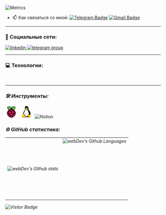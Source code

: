 ![Metrics](https://metrics.lecoq.io/smartmanru?template=classic&stars=1&people=1&achievements=1&traffic=1&skyline=1&base=header%2C%20activity%2C%20community%2C%20repositories%2C%20metadata&base.indepth=false&base.hireable=false&base.skip=false&stars=false&stars.limit=11&people=false&people.limit=24&people.identicons=false&people.identicons.hide=false&people.size=28&people.types=followers%2C%20following&people.shuffle=false&achievements=false&achievements.threshold=C&achievements.secrets=true&achievements.display=detailed&achievements.limit=0&traffic=false&skyline=false&skyline.year=current-year&skyline.frames=60&skyline.quality=0.5&skyline.compatibility=false&skyline.settings=%7B%0A%20%20%22url%22%3A%20%22https%3A%2F%2Fskyline.github.com%2F%24%7Blogin%7D%2F%24%7Byear%7D%22%2C%0A%20%20%22ready%22%3A%20%22%5B...document.querySelectorAll('span')%5D.map(span%20%3D%3E%20span.innerText).includes('Share%20on%20Twitter')%22%2C%0A%20%20%22wait%22%3A%201%2C%0A%20%20%22hide%22%3A%20%22button%2C%20footer%2C%20a%22%0A%7D%0A&config.timezone=Europe%2FMoscow)

- :mailbox: Как связаться со мной: [![Telegram Badge](https://img.shields.io/badge/-smartman_ru-blue?style=flat&logo=Telegram&logoColor=white)](https://t.me/smartman_ru) [![Gmail Badge](https://img.shields.io/badge/-Gmail-red?style=flat&logo=Gmail&logoColor=white)](mailto:bblkovo@gmail.com)

---

### 🤝 Социальные сети:

  <div id="badges">
    <a href="https://www.linkedin.com/in/smartmanru/" target="_blank">
      <img src="https://cdn-icons-png.flaticon.com/512/2504/2504799.png" width="40" height="40" alt="linkedin" />
    </a>
    <a href="https://t.me/smartman_ru" target="_blank">
      <img src="https://cdn-icons-png.flaticon.com/512/2111/2111646.png" width="40" height="40" alt="telegram group" />
    </a>
    
  </div>

---

### 💻 Технологии:
<i class="devicon-vscode-plain colored"></i>

<div>
<i class="devicon-ansible-plain colored" title="git" alt="git" width="40" height="40">&nbsp
</div>

---

### 🛠 Инструменты:

<div>
  <img src="https://github.com/devicons/devicon/blob/master/icons/raspberrypi/raspberrypi-original.svg" title="raspberrypi" alt="raspberrypi" width="40" height="40"/>&nbsp;
  <img src="https://github.com/devicons/devicon/blob/master/icons/linux/linux-original.svg" title="linux" alt="linux" width="40" height="40"/>&nbsp;
  <img src="https://upload.wikimedia.org/wikipedia/commons/e/e9/Notion-logo.svg" title="Notion" alt="Notion" width="40" height="40"/>&nbsp;
</div>

<!-- 
### 💻 Codewars:

![codewars](https://www.codewars.com/users/smartmanru/badges/large) -->

### ⚙️ GitHub статистика:
<table>
  <tr>
    <td>
      <img align="left" src="https://streak-stats.demolab.com?user=smartmanru&theme=dark&border_radius=8.2&date_format=M%20j%5B%2C%20Y%5D&card_width=521" alt="webDev's Github stats" />
    </td>
    <td>
      <img height="195px" align="right" alt="webDev's Github Languages" src="https://github-readme-stats-sigma-five.vercel.app/api/top-langs/?username=smartmanru&layout=compact&theme=vision-friendly-dark" />
    </td>
  </tr>
</table>

![Visitor Badge](https://visitor-badge.laobi.icu/badge?page_id=smartmanru)

<link rel="stylesheet" href="https://cdn.jsdelivr.net/gh/devicons/devicon@v2.15.1/devicon.min.css">
          
